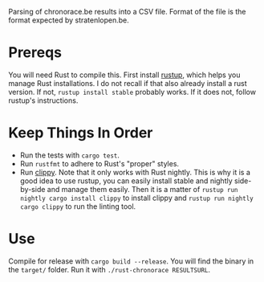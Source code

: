 Parsing of chronorace.be results into a CSV file. Format of the file is the
format expected by stratenlopen.be.

# Prereqs

You will need Rust to compile this.  First install
[rustup](https://www.rustup.rs/), which helps you manage Rust installations.  I
do not recall if that also already install a rust version. If not, `rustup
install stable` probably works. If it does not, follow rustup's instructions.

# Keep Things In Order

* Run the tests with `cargo test`.
* Run `rustfmt` to adhere to Rust's "proper" styles.
* Run [clippy](https://github.com/Manishearth/rust-clippy). Note that it only
  works with Rust nightly. This is why it is a good idea to use rustup, you can
  easily install stable and nightly side-by-side and manage them easily. Then
  it is a matter of `rustup run nightly cargo install clippy` to install clippy
  and `rustup run nightly cargo clippy` to run the linting tool.

# Use

Compile for release with `cargo build --release`. You will find the binary in the
`target/` folder. Run it with `./rust-chronorace RESULTSURL`.
